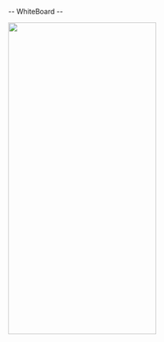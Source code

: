 -- WhiteBoard --

<img align="center" src="https://user-images.githubusercontent.com/88922867/225275286-dfab6918-8dff-4041-add4-1ab665d47ac3.png"  width="300" height="630">

